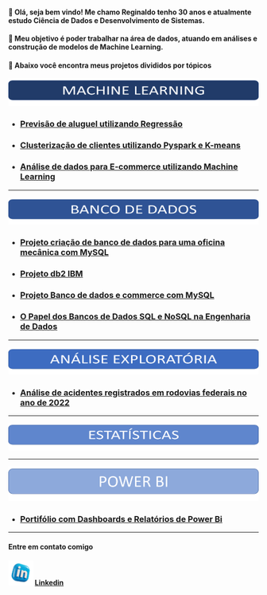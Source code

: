 
#### 💬 Olá, seja bem vindo! Me chamo Reginaldo tenho 30 anos e atualmente estudo Ciência de Dados e Desenvolvimento de Sistemas.
#### 💬 Meu objetivo é poder trabalhar na área de dados, atuando em análises e construção de modelos de Machine Learning. 
#### 📌 Abaixo você encontra meus projetos divididos por tópicos 

<img src="https://raw.githubusercontent.com/rgizsilva/rgizsilva/main/MACHINE.png" height="55" width="800"/>

+ ### [Previsão de aluguel utilizando Regressão ](https://github.com/rgizsilva/Previsao-de-aluguel-utilizando-Regressao-Linear)
+ ### [Clusterização de clientes utilizando Pyspark e K-means](https://github.com/rgizsilva/Clusterizacao_clientes)
+ ### [Análise de dados para E-commerce utilizando Machine Learning](https://github.com/rgizsilva/Analise_dados_ecommerce)


------


<img src="https://raw.githubusercontent.com/rgizsilva/rgizsilva/main/BANCO.png" height="55" width="800"/>

+ ### [Projeto criação de banco de dados para uma oficina mecânica com MySQL](https://github.com/rgizsilva/PROJETO-BANCO-DE-DADOS-OFICINA-MECANICA-COM-MySQL)
+ ### [Projeto db2 IBM](https://github.com/rgizsilva/Projeto-db2-IBM)
+ ### [Projeto Banco de dados e commerce com MySQL](https://github.com/rgizsilva/Projeto-Banco-de-dados-e-commerce-com-MySQL)
+ ### [O Papel dos Bancos de Dados SQL e NoSQL na Engenharia de Dados](https://github.com/rgizsilva/O-Papel-dos-Bancos-de-Dados-SQL-e-NoSQL-na-Engenharia-de-Dados)

------


<img src="https://raw.githubusercontent.com/rgizsilva/rgizsilva/main/EXPO.png" height="55" width="800"/>

+ ### [Análise de acidentes registrados em rodovias federais no ano de 2022](https://github.com/rgizsilva/Analise-de-dados-acidentes-rodoviarios)

------


<img src="https://raw.githubusercontent.com/rgizsilva/rgizsilva/main/estats.png" height="55" width="800"/>



------


<img src="https://raw.githubusercontent.com/rgizsilva/rgizsilva/main/POWER.png" height="70" width="800"/>

+ ### [Portifólio com Dashboards e Relatórios de Power Bi](https://sites.google.com/view/portifolioreginaldosilva-bi)

------

#### Entre em contato comigo
#### <img src="https://raw.githubusercontent.com/rgizsilva/rgizsilva/main/logo_linkedin.png" height="50" width="50"/> [Linkedin](https://www.linkedin.com/in/rgiz/)
